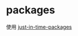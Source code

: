 

# packages 

使用 [just-in-time-packages](https://turborepo.com/docs/core-concepts/internal-packages#just-in-time-packages)